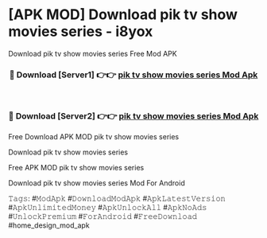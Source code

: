 # [APK MOD] Download  pik tv show movies series - i8yox
Download pik tv show movies series Free Mod APK

<div align="center">
<h3>🔴 Download [Server1] 👉👉 <a href="https://apk-comot.site?title=pik_tv_show_movies_series">pik tv show movies series Mod Apk</a></h3><br>

<h3>🔴 Download [Server2] 👉👉 <a href="https://apk-comot.site?title=pik_tv_show_movies_series">pik tv show movies series Mod Apk</a></h3>
</div>


Free Download APK MOD pik tv show movies series

Download pik tv show movies series 

Free APK MOD pik tv show movies series 

Download pik tv show movies series Mod For Android

𝚃𝚊𝚐𝚜: #𝙼𝚘𝚍𝙰𝚙𝚔 #𝙳𝚘𝚠𝚗𝚕𝚘𝚊𝚍𝙼𝚘𝚍𝙰𝚙𝚔 #𝙰𝚙𝚔𝙻𝚊𝚝𝚎𝚜𝚝𝚅𝚎𝚛𝚜𝚒𝚘𝚗 #𝙰𝚙𝚔𝚄𝚗𝚕𝚒𝚖𝚒𝚝𝚎𝚍𝙼𝚘𝚗𝚎𝚢 #𝙰𝚙𝚔𝚄𝚗𝚕𝚘𝚌𝚔𝙰𝚕𝚕 #𝙰𝚙𝚔𝙽𝚘𝙰𝚍𝚜 #𝚄𝚗𝚕𝚘𝚌𝚔𝙿𝚛𝚎𝚖𝚒𝚞𝚖 #𝙵𝚘𝚛𝙰𝚗𝚍𝚛𝚘𝚒𝚍 #𝙵𝚛𝚎𝚎𝙳𝚘𝚠𝚗𝚕𝚘𝚊𝚍 #home_design_mod_apk